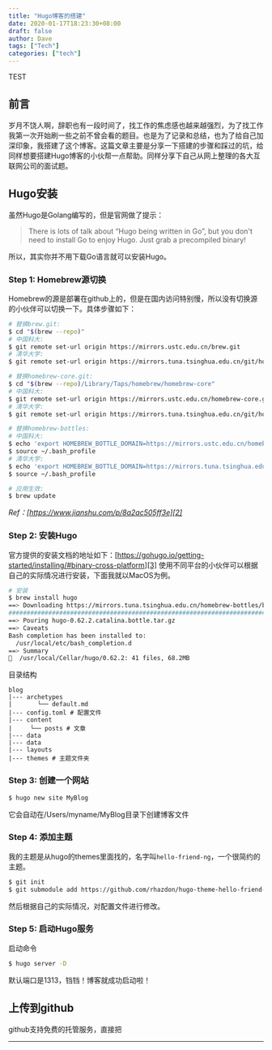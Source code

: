 ```yaml
---
title: "Hugo博客的搭建"
date: 2020-01-17T18:23:30+08:00
draft: false
author: Dave
tags: ["Tech"]
categories: ["tech"]
---
```


TEST
## 前言
岁月不饶人啊，辞职也有一段时间了，找工作的焦虑感也越来越强烈，为了找工作我第一次开始刷一些之前不曾会看的题目。也是为了记录和总结，也为了给自己加深印象，我搭建了这个博客。这篇文章主要是分享一下搭建的步骤和踩过的坑，给同样想要搭建Hugo博客的小伙帮一点帮助。同样分享下自己从网上整理的各大互联网公司的面试题。
<!--more-->

## Hugo安装
虽然Hugo是Golang编写的，但是官网做了提示：
> There is lots of talk about “Hugo being written in Go”, but you don't need to install Go to enjoy Hugo. Just grab a precompiled binary!

所以，其实你并不用下载Go语言就可以安装Hugo。
### Step 1:  Homebrew源切换
Homebrew的源是部署在github上的，但是在国内访问特别慢，所以没有切换源的小伙伴可以切换一下。具体步骤如下：

```bash
# 替换brew.git:
$ cd "$(brew --repo)"
# 中国科大:
$ git remote set-url origin https://mirrors.ustc.edu.cn/brew.git
# 清华大学:
$ git remote set-url origin https://mirrors.tuna.tsinghua.edu.cn/git/homebrew/brew.git

# 替换homebrew-core.git:
$ cd "$(brew --repo)/Library/Taps/homebrew/homebrew-core"
# 中国科大:
$ git remote set-url origin https://mirrors.ustc.edu.cn/homebrew-core.git
# 清华大学:
$ git remote set-url origin https://mirrors.tuna.tsinghua.edu.cn/git/homebrew/homebrew-core.git

# 替换homebrew-bottles:
# 中国科大:
$ echo 'export HOMEBREW_BOTTLE_DOMAIN=https://mirrors.ustc.edu.cn/homebrew-bottles' >> ~/.bash_profile
$ source ~/.bash_profile
# 清华大学:
$ echo 'export HOMEBREW_BOTTLE_DOMAIN=https://mirrors.tuna.tsinghua.edu.cn/homebrew-bottles' >> ~/.bash_profile
$ source ~/.bash_profile

# 应用生效:
$ brew update
```

_Ref：[https://www.jianshu.com/p/8a2ac505ff3e][2]_
### Step 2: 安装Hugo
官方提供的安装文档的地址如下：[https://gohugo.io/getting-started/installing/#binary-cross-platform][3]
使用不同平台的小伙伴可以根据自己的实际情况进行安装，下面我就以MacOS为例。
``` bash
# 安装
$ brew install hugo
==> Downloading https://mirrors.tuna.tsinghua.edu.cn/homebrew-bottles/bottles/hu
######################################################################## 100.0%
==> Pouring hugo-0.62.2.catalina.bottle.tar.gz
==> Caveats
Bash completion has been installed to:
  /usr/local/etc/bash_completion.d
==> Summary
🍺  /usr/local/Cellar/hugo/0.62.2: 41 files, 68.2MB
```
目录结构
```
blog
|--- archetypes
|		└── default.md
|--- config.toml # 配置文件
|--- content
|     └── posts # 文章
|--- data
|--- data
|--- layouts
|--- themes # 主题文件夹

```

### Step 3: 创建一个网站
```bash
$ hugo new site MyBlog
```
它会自动在/Users/myname/MyBlog目录下创建博客文件
### Step 4: 添加主题
我的主题是从hugo的themes里面找的，名字叫`hello-friend-ng`，一个很简约的主题。
```bash
$ git init
$ git submodule add https://github.com/rhazdon/hugo-theme-hello-friend-ng.git themes/hello-friend-ng
```
然后根据自己的实际情况，对配置文件进行修改。
### Step 5: 启动Hugo服务
启动命令
```bash
$ hugo server -D
```
默认端口是1313，铛铛！博客就成功启动啦！
## 上传到github
github支持免费的托管服务，直接把


---

